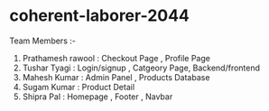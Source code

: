 # coherent-laborer-2044

Team Members :-
1. Prathamesh rawool : Checkout Page , Profile Page
2. Tushar Tyagi : Login/signup , Catgeory Page, Backend/frontend
3. Mahesh Kumar : Admin Panel , Products Database
4. Sugam Kumar : Product Detail 
5. Shipra Pal : Homepage , Footer , Navbar



